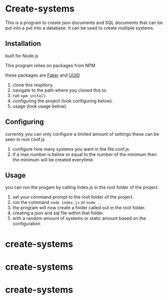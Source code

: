 # Create-systems

This is a program to create json documents and SQL documents that can be put into a put into a database.
it can be used to create multiple systems.

## Installation

built for Node.js

This program relies on packages from NPM

these packages are [Faker](https://github.com/marak/Faker.js/) and [UUID](https://github.com/kelektiv/node-uuid)

1. clone this respitory.
1. navigate to the path where you cloned this to.
1. run `npm install`.
1. configuring the project (look configuring below).
1. usage (look usage below).

## Configuring

currently you can only configure a limited amount of settings these can be seen in root conf.js

1. configure how many systems you want in the file conf.js.
1. if a max number is below or equal to the number of the minimum then the minimum will be created everytime.

## Usage

you can run the progam by calling Index.js in the root folder of the project.

1. set your command prompt to the root folder of the project.
1. run the command `node index.js` or `node .`.
1. the program will now create a folder called out in the root folder.
1. creating a json and sql file within that folder.
1. with a random amount of systems or static amount based on the configuration
# create-systems
# create-systems
# create-systems
